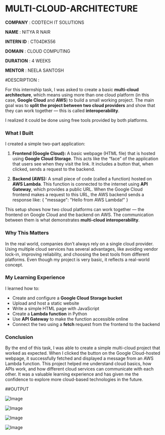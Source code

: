 # MULTI-CLOUD-ARCHITECTURE

**COMPANY** : CODTECH IT SOLUTIONS

**NAME** : NITYA R NAIR

**INTERN ID** : CT04DK556

**DOMAIN** :  CLOUD COMPUTING

**DURATION** : 4 WEEKS 

**MENTOR** : NEELA SANTOSH

#DESCRIPTION : 

For this internship task, I was asked to create a basic **multi-cloud architecture**, which means using more than one cloud platform (in this case, **Google Cloud** and **AWS**) to build a small working project. The main goal was to **split the project between two cloud providers** and show that they can work together — this is called **interoperability**.

I realized it could be done using free tools provided by both platforms.

### **What I Built**

I created a simple two-part application:

1. **Frontend (Google Cloud):**
   A basic webpage (HTML file) that is hosted using **Google Cloud Storage**. This acts like the “face” of the application that users see when they visit the link. It includes a button that, when clicked, sends a request to the backend.

2. **Backend (AWS):**
   A small piece of code (called a function) hosted on **AWS Lambda**. This function is connected to the internet using **API Gateway**, which provides a public URL. When the Google Cloud frontend makes a request to this URL, the AWS backend sends a response like:
   { "message": "Hello from AWS Lambda!" }

This setup shows how two cloud platforms can work together — the frontend on Google Cloud and the backend on AWS. The communication between them is what demonstrates **multi-cloud interoperability**.

### **Why This Matters**

In the real world, companies don’t always rely on a single cloud provider. Using multiple cloud services has several advantages, like avoiding vendor lock-in, improving reliability, and choosing the best tools from different platforms. Even though my project is very basic, it reflects a real-world concept.

### **My Learning Experience**

I learned how to:

* Create and configure a **Google Cloud Storage bucket**
* Upload and host a static website
* Write a simple HTML page with JavaScript
* Create a **Lambda function** in Python
* Use **API Gateway** to make the function accessible online
* Connect the two using a **fetch** request from the frontend to the backend

### **Conclusion**

By the end of this task, I was able to create a simple multi-cloud project that worked as expected. When I clicked the button on the Google Cloud-hosted webpage, it successfully fetched and displayed a message from an AWS Lambda function. This project helped me understand cloud basics, how APIs work, and how different cloud services can communicate with each other. It was a valuable learning experience and has given me the confidence to explore more cloud-based technologies in the future.

##OUTPUT

![Image](https://github.com/user-attachments/assets/99b216a0-d517-48f0-8efd-67fa94c6d269)

![Image](https://github.com/user-attachments/assets/06bd6d6d-fd7b-4a8d-9324-ba06676c77a4)

![Image](https://github.com/user-attachments/assets/2b59165c-6f81-4240-8c76-2f1b7111d177)

![Image](https://github.com/user-attachments/assets/c30c0233-e0f9-4f2f-affa-da10267e6ead)
